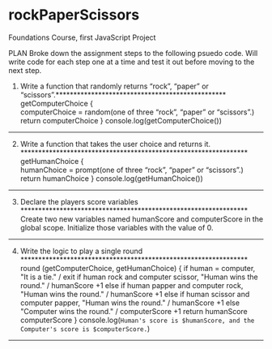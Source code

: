 # rockPaperScissors
Foundations Course, first JavaScript Project

PLAN
Broke down the assignment steps to the following psuedo code.  Will write code for each step one at a time and test it out before moving to the next step.

1) Write a function that randomly returns “rock”, “paper” or “scissors”.************************************************
getComputerChoice {    
computerChoice = random(one of three “rock”, “paper” or “scissors”.)
return computerChoice
}
console.log(getComputerChoice())
********************************************************************************************************************

2)  Write a function that takes the user choice and returns it.  ****************************************************************
getHumanChoice {    
humanChoice = prompt(one of three “rock”, “paper” or “scissors”.)
return humanChoice
}
console.log(getHumanChoice())
********************************************************************************************************************

3) Declare the players score variables  ****************************************************************
Create two new variables named humanScore and computerScore in the global scope.
Initialize those variables with the value of 0.
********************************************************************************************************************

4) Write the logic to play a single round  ****************************************************************
round (getComputerChoice, getHumanChoice) {
if human = computer, "It is a tie." / exit
if human rock and computer scissor, "Human wins the round." / humanScore +1
else if human papper and computer rock, "Human wins the round." /  humanScore +1
else if human scissor and computer papper, "Human wins the round." /  humanScore +1
else "Computer wins the round." / computerScore +1
return humanScore computerScore
}
console.log(`Human's score is $humanScore, and the Computer's score is $computerScore.`)
********************************************************************************************************************


